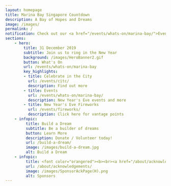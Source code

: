```yaml
---
layout: homepage
title: Marina Bay Singapore Countdown
description: A Bay of Hopes and Dreams
image: /images/
permalink: /
notification: Check out our <a href="/events/whats-on/marina-bay/">Events</a> page for more details 
sections:
    - hero:
        title: 31 December 2019
        subtitle: Join us to ring in the New Year
        background: /images/HeroBanner2.gif
        button: What's On
        url: /events/whats-on/marina-bay
        key_highlights:
        - title: Celebrate in the City 
          url: /events/citc/
          description: Find out more 
        - title: Events
          url: /events/whats-on/marina-bay/
          description: New Year's Eve events and more
        - title: New Year's Eve Fireworks 
          url: /events/fireworks/
          description: Click here for vantage points     
    - infopic:
         title: Build a Dream
         subtitle: Be a builder of dreams
         button: Learn More
         description: Donate / Volunteer today!
         url: /build-a-dream/
         image: /images/build-a-dream.jpg
         alt: Build a Dream 
    - infopic:
         title: <font color="orangered"><b><br><a href="/about/acknowledgements/">Sponsors</a></b></font>
         url: /about/acknowledgements/   
         image: /images/SponsorAckPage(H).png
         alt: Sponsors  
---
```

